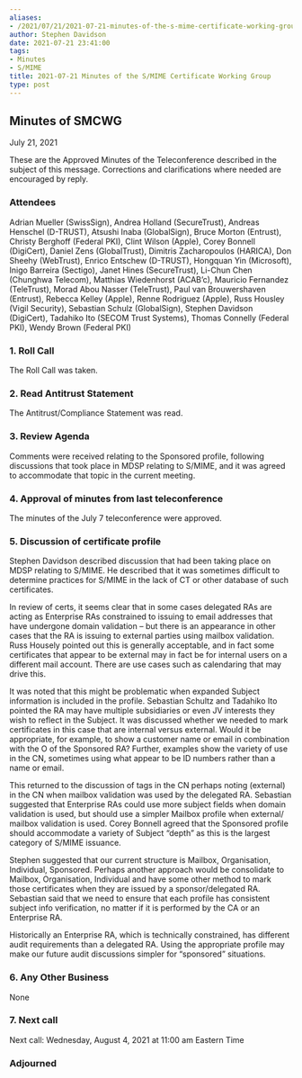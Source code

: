 ```yaml
---
aliases:
- /2021/07/21/2021-07-21-minutes-of-the-s-mime-certificate-working-group/
author: Stephen Davidson
date: 2021-07-21 23:41:00
tags:
- Minutes
- S/MIME
title: 2021-07-21 Minutes of the S/MIME Certificate Working Group
type: post
---
```


## Minutes of SMCWG

July 21, 2021

These are the Approved Minutes of the Teleconference described in the subject of this message. Corrections and clarifications where needed are encouraged by reply.

### Attendees

Adrian Mueller (SwissSign), Andrea Holland (SecureTrust), Andreas Henschel (D-TRUST), Atsushi Inaba (GlobalSign), Bruce Morton (Entrust), Christy Berghoff (Federal PKI), Clint Wilson (Apple), Corey Bonnell (DigiCert), Daniel Zens (GlobalTrust), Dimitris Zacharopoulos (HARICA), Don Sheehy (WebTrust), Enrico Entschew (D-TRUST), Hongquan Yin (Microsoft), Inigo Barreira (Sectigo), Janet Hines (SecureTrust), Li-Chun Chen (Chunghwa Telecom), Matthias Wiedenhorst (ACAB’c), Mauricio Fernandez (TeleTrust), Morad Abou Nasser (TeleTrust), Paul van Brouwershaven (Entrust), Rebecca Kelley (Apple), Renne Rodriguez (Apple), Russ Housley (Vigil Security), Sebastian Schulz (GlobalSign), Stephen Davidson (DigiCert), Tadahiko Ito (SECOM Trust Systems), Thomas Connelly (Federal PKI), Wendy Brown (Federal PKI)

### 1. Roll Call

The Roll Call was taken.

### 2. Read Antitrust Statement

The Antitrust/Compliance Statement was read.

### 3. Review Agenda

Comments were received relating to the Sponsored profile, following discussions that took place in MDSP relating to S/MIME, and it was agreed to accommodate that topic in the current meeting.

### 4. Approval of minutes from last teleconference

The minutes of the July 7 teleconference were approved.

### 5. Discussion of certificate profile

Stephen Davidson described discussion that had been taking place on MDSP relating to S/MIME. He described that it was sometimes difficult to determine practices for S/MIME in the lack of CT or other database of such certificates.

In review of certs, it seems clear that in some cases delegated RAs are acting as Enterprise RAs constrained to issuing to email addresses that have undergone domain validation – but there is an appearance in other cases that the RA is issuing to external parties using mailbox validation. Russ Housely pointed out this is generally acceptable, and in fact some certificates that appear to be external may in fact be for internal users on a different mail account. There are use cases such as calendaring that may drive this.

It was noted that this might be problematic when expanded Subject information is included in the profile. Sebastian Schultz and Tadahiko Ito pointed the RA may have multiple subsidiaries or even JV interests they wish to reflect in the Subject. It was discussed whether we needed to mark certificates in this case that are internal versus external. Would it be appropriate, for example, to show a customer name or email in combination with the O of the Sponsored RA? Further, examples show the variety of use in the CN, sometimes using what appear to be ID numbers rather than a name or email.

This returned to the discussion of tags in the CN perhaps noting (external) in the CN when mailbox validation was used by the delegated RA. Sebastian suggested that Enterprise RAs could use more subject fields when domain validation is used, but should use a simpler Mailbox profile when external/ mailbox validation is used. Corey Bonnell agreed that the Sponsored profile should accommodate a variety of Subject “depth” as this is the largest category of S/MIME issuance.

Stephen suggested that our current structure is Mailbox, Organisation, Individual, Sponsored. Perhaps another approach would be consolidate to Mailbox, Organisation, Individual and have some other method to mark those certificates when they are issued by a sponsor/delegated RA. Sebastian said that we need to ensure that each profile has consistent subject info verification, no matter if it is performed by the CA or an Enterprise RA.

Historically an Enterprise RA, which is technically constrained, has different audit requirements than a delegated RA. Using the appropriate profile may make our future audit discussions simpler for “sponsored” situations.

### 6. Any Other Business

None

### 7. Next call

Next call: Wednesday, August 4, 2021 at 11:00 am Eastern Time

### Adjourned